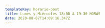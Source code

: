 ```yaml
---
templateKey: horario-post
title: Lunes y Miércoles 18:00 A 19:30 HORAS
date: 2020-08-07T14:09:16.347Z
---
```

